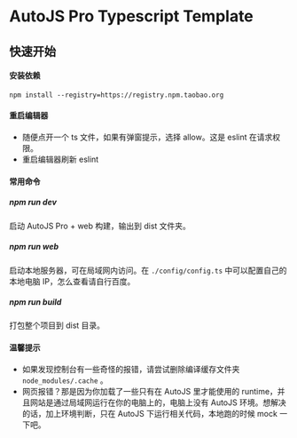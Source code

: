 # AutoJS Pro Typescript Template
## 快速开始
#### 安装依赖
```
npm install --registry=https://registry.npm.taobao.org
```
#### 重启编辑器
- 随便点开一个 ts 文件，如果有弹窗提示，选择 allow。这是 eslint 在请求权限。
- 重启编辑器刷新 eslint

#### 常用命令
##### npm run dev
启动 AutoJS Pro + web 构建，输出到 dist 文件夹。

##### npm run web
启动本地服务器，可在局域网内访问。在 `./config/config.ts` 中可以配置自己的本地电脑 IP，怎么查看请自行百度。

##### npm run build
打包整个项目到 dist 目录。

#### 温馨提示
- 如果发现控制台有一些奇怪的报错，请尝试删除编译缓存文件夹 `node_modules/.cache` 。
- 网页报错？那是因为你加载了一些只有在 AutoJS 里才能使用的 runtime，并且网站是通过局域网运行在你的电脑上的，电脑上没有 AutoJS 环境。想解决的话，加上环境判断，只在 AutoJS 下运行相关代码，本地跑的时候 mock 一下吧。
